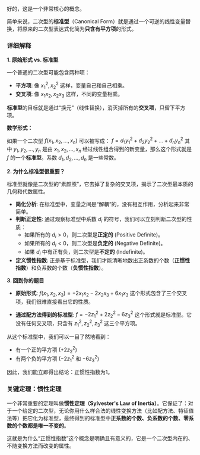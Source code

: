 好的，这是一个非常核心的概念。

简单来说，二次型的**标准型**（Canonical Form）就是通过一个可逆的线性变量替换，将原来的二次型表达式化简为**只含有平方项**的形式。

### 详细解释

**1. 原始形式 vs. 标准型**

一个普通的二次型可能包含两种项：
*   **平方项**: 像 $x_1^2, x_2^2$ 这样，变量自己和自己相乘。
*   **交叉项**: 像 $x_1x_2, x_2x_3$ 这样，不同的变量相乘。

**标准型**的目标就是通过“换元”（线性替换），消灭掉所有的**交叉项**，只留下平方项。

**数学形式：**

如果一个二次型 $f(x_1, x_2, \dots, x_n)$ 可以被写成：
$f = d_1y_1^2 + d_2y_2^2 + \dots + d_ny_n^2$
其中 $y_1, y_2, \dots, y_n$ 是由 $x_1, x_2, \dots, x_n$ 经过线性组合得到的新变量，那么这个形式就是 $f$ 的一个**标准型**。系数 $d_1, d_2, \dots, d_n$ 是一些常数。

**2. 为什么标准型很重要？**

标准型就像是二次型的“素颜照”，它去掉了复杂的交叉项，揭示了二次型最本质的几何和代数属性。

*   **简化分析**: 在标准型中，变量之间是“解耦”的，没有相互作用，分析起来非常简单。
*   **判断正定性**: 通过观察标准型中系数 $d_i$ 的符号，我们可以立刻判断二次型的性质：
    *   如果所有的 $d_i > 0$，则二次型是**正定的** (Positive Definite)。
    *   如果所有的 $d_i < 0$，则二次型是**负定的** (Negative Definite)。
    *   如果 $d_i$ 中有正有负，则二次型是**不定的** (Indefinite)。
*   **定义惯性指数**: 正是基于标准型，我们才能清晰地数出正系数的个数（**正惯性指数**）和负系数的个数（**负惯性指数**）。

**3. 回到你的题目**

*   **原始形式**:
    $f(x_1,x_2,x_3) = -2x_1x_2 - 2x_2x_3 + 6x_1x_3$
    这个形式包含了三个交叉项，我们很难直接看出它的性质。

*   **通过配方法得到的标准型**:
    $f = -2z_1^2 + 2z_2^2 - 6z_3^2$
    这个形式就是标准型。它没有任何交叉项，只含有 $z_1^2, z_2^2, z_3^2$ 这三个平方项。

从这个标准型中，我们可以一目了然地看到：
*   有一个正的平方项 ($+2z_2^2$)
*   有两个负的平方项 ($-2z_1^2$ 和 $-6z_3^2$)

因此，我们能立即得出结论：正惯性指数为1。

### 关键定理：惯性定理

一个非常重要的定理叫做**惯性定理（Sylvester's Law of Inertia）**。它保证了：对于一个给定的二次型，无论你用什么样合法的线性变换方法（比如配方法、特征值法等）把它化为标准型，最终得到的标准型中**正系数的个数、负系数的个数、零系数的个数都是唯一不变的**。

这就是为什么“正惯性指数”这个概念是明确且有意义的，它是一个二次型内在的、不随变换方法而改变的属性。